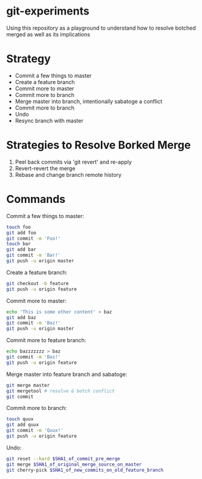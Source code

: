 git-experiments
===============

Using this repository as a playground to understand how to resolve botched merged as well as its implications

Strategy
========
- Commit a few things to master
- Create a feature branch
- Commit more to master
- Commit more to branch
- Merge master into branch, intentionally sabatoge a conflict
- Commit more to branch
- Undo
- Resync branch with master

Strategies to Resolve Borked Merge
==================================
1. Peel back commits via 'git revert' and re-apply
2. Revert-revert the merge
3. Rebase and change branch remote history

Commands
========
Commit a few things to master:
```bash
touch foo
git add foo
git commit -m 'Foo!'
touch bar
git add bar
git commit -m 'Bar!'
git push -u origin master
```

Create a feature branch:
```bash
git checkout -b feature
git push -u origin feature
```

Commit more to master:
```bash
echo 'This is some other content' > baz
git add baz
git commit -m 'Baz!'
git push -u origin master
```

Commit more to feature branch:
```bash
echo bazzzzzzz > baz
git commit -m 'Baz!'
git push -u origin feature
```

Merge master into feature branch and sabatoge:
```bash
git merge master
git mergetool # resolve & botch conflict
git commit
```

Commit more to branch:
```bash
touch quux
git add quux
git commit -m 'Quux!'
git push -u origin feature
```

Undo:
```bash
git reset --hard $SHA1_of_commit_pre_merge
git merge $SHA1_of_original_merge_source_on_master
git cherry-pick $SHA1_of_new_commits_on_old_feature_branch
```
